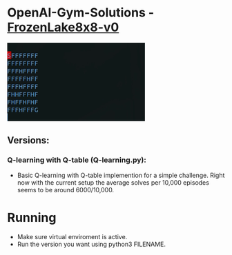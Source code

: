 # OpenAI-Gym-Solutions - [FrozenLake8x8-v0](https://github.com/openai/gym/wiki/FrozenLake-v0/70fe29ce68e892d17500761ce2b1fb31734eb0cc)

![](../Extra/03.FrozenLakeSolved.gif)

## Versions:

### Q-learning with Q-table (Q-learning.py):
- Basic Q-learning with Q-table implemention for a simple challenge. Right now with the current setup the average solves per 10,000 episodes seems to be around 6000/10,000.

# Running
- Make sure virtual enviroment is active.
- Run the version you want using python3 FILENAME.